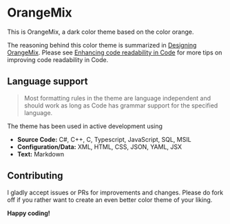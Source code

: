 # OrangeMix

This is OrangeMix, a dark color theme based on the color orange.

The reasoning behind this color theme is summarized in [Designing OrangeMix](doc/designing-color-themes.md). Please see [Enhancing code readability in Code](doc/enhancing-code-readability-in-code.md) for more tips on improving code readability in Code.

## Language support

> Most formatting rules in the theme are language independent and should work as long as Code has grammar support for the specified language.

The theme has been used in active development using

- **Source Code:** C#, C++, C, Typescript, JavaScript, SQL, MSIL
- **Configuration/Data:** XML, HTML, CSS, JSON, YAML, JSX
- **Text:** Markdown

## Contributing

I gladly accept issues or PRs for improvements and changes. Please do fork off if you rather want to create an even better color theme of your liking.

**Happy coding!**